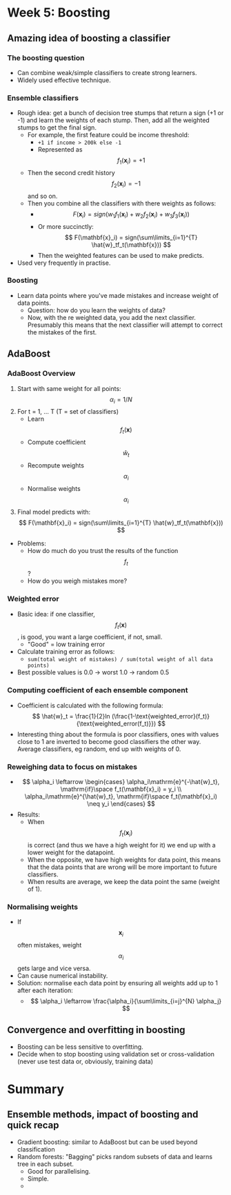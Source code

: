 # Week 5: Boosting

## Amazing idea of boosting a classifier

### The boosting question

* Can combine weak/simple classifiers to create strong learners.
* Widely used effective technique.

### Ensemble classifiers

* Rough idea: get a bunch of decision tree stumps that return a sign (+1 or -1) and learn the weights of each stump. Then, add all the weighted stumps to get the final sign.
    * For example, the first feature could be income threshold:
	    * ``+1 if income > 200k else -1``
  	    * Represented as $$ f_1(\mathbf{x}_i) = +1 $$
    * Then the second credit history $$ f_2(\mathbf{x}_i) = -1 $$ and so on.
    * Then you combine all the classifiers with there weights as follows:
        * $$ F(\mathbf{x}_i) = sign(w_1f_1(\mathbf{x}_i) + w_2f_2(\mathbf{x}_i) + w_3f_3(\mathbf{x}_i)) $$ 
		* Or more succinctly: $$ F(\mathbf{x}_i) = sign(\sum\limits_{i=1}^{T} \hat{w}_tf_t(\mathbf{x})) $$
       * Then the weighted features can be used to make predicts.
* Used very frequently in practise.

### Boosting

* Learn data points where you've made mistakes and increase weight of data points.
    * Question: how do you learn the weights of data?
	* Now, with the re weighted data, you add the next classifier. Presumably this means that the next classifier will attempt to correct the mistakes of the first.

## AdaBoost

### AdaBoost Overview

1. Start with same weight for all points: $$ \alpha_i = 1/N $$
2. For t = 1, ... T (T = set of classifiers)
	* Learn $$ f_t(\mathbf{x}) $$
   * Compute coefficient $$ \hat{w}_t $$  
   * Recompute weights $$ \alpha_i $$
   * Normalise weights $$  \alpha_i $$ 
3. Final model predicts with: $$ F(\mathbf{x}_i) = sign(\sum\limits_{i=1}^{T} \hat{w}_tf_t(\mathbf{x})) $$
* Problems:
    * How do much do you trust the results of the function $$ f_t $$?
    * How do you weigh mistakes more?

### Weighted error

* Basic idea: if one classifier, $$ f_t(\mathbf{x}) $$, is good, you want a large coefficient, if not, small.
	* "Good" = low training error
* Calculate training error as follows:
    * ``sum(total weight of mistakes) / sum(total weight of all data points)``
* Best possible values is 0.0 -> worst 1.0 -> random 0.5

### Computing coefficient of each ensemble component

* Coefficient is calculated with the following formula: $$ \hat{w}_t = \frac{1}{2}ln (\frac{1-\text{weighted_error}(f_t)}{\text{weighted_error(f_t)}}) $$
* Interesting thing about the formula is poor classifiers, ones with values close to 1 are inverted to become good classifiers the other way. Average classifiers, eg random, end up with weights of 0.

### Reweighing data to focus on mistakes

* $$ \alpha_i \leftarrow \begin{cases} \alpha_i\mathrm{e}^{-\hat{w}_t}, \mathrm{if}\space f_t(\mathbf{x}_i) = y_i \\ \alpha_i\mathrm{e}^{\hat{w}_t}, \mathrm{if}\space f_t(\mathbf{x}_i) \neq y_i \end{cases} $$
* Results:
	* When $$ f_t(\mathbf{x}_i) $$ is correct (and thus we have a high weight for it) we end up with a lower weight for the datapoint.
   * When the opposite, we have high weights for data point, this means that the data points that are wrong will be more important to future classifiers.
   * When results are average, we keep the data point the same (weight of 1).

### Normalising weights

* If $$ \mathbf{x}_i $$ often mistakes, weight $$ \alpha_i $$ gets large and vice versa.
* Can cause numerical instability.
* Solution: normalise each data point by ensuring all weights add up to 1 after each iteration:
	* $$ \alpha_i \leftarrow \frac{\alpha_i}{\sum\limits_{i=j}^{N} \alpha_j}  $$

## Convergence and overfitting in boosting

* Boosting can be less sensitive to overfitting.
* Decide when to stop boosting using validation set or cross-validation (never use test data or, obviously, training data)

# Summary

## Ensemble methods, impact of boosting and quick recap

* Gradient boosting: similar to AdaBoost but can be used beyond classification
* Random forests: "Bagging" picks random subsets of data and learns tree in each subset.
	* Good for parallelising.
    * Simple.
    * 